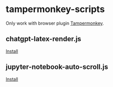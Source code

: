 # tampermonkey-scripts

Only work with browser plugin [Tampermonkey](https://www.tampermonkey.net/).

## chatgpt-latex-render.js
[Install](https://greasyfork.org/zh-CN/scripts/456049)


## jupyter-notebook-auto-scroll.js
[Install](https://greasyfork.org/zh-CN/scripts/418158)
